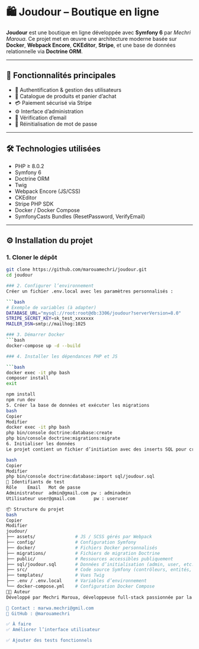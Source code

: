 # 🛍️ Joudour – Boutique en ligne

**Joudour** est une boutique en ligne développée avec **Symfony 6** par *Mechri Maroua*. Ce projet met en œuvre une architecture moderne basée sur **Docker**, **Webpack Encore**, **CKEditor**, **Stripe**, et une base de données relationnelle via **Doctrine ORM**.

---

## 🚀 Fonctionnalités principales

- 🔐 Authentification & gestion des utilisateurs
- 🛒 Catalogue de produits et panier d’achat
- 💳 Paiement sécurisé via Stripe
- ⚙️ Interface d’administration
- 📧 Vérification d’email
- 🔁 Réinitialisation de mot de passe

---

## 🛠️ Technologies utilisées

- PHP ≥ 8.0.2
- Symfony 6
- Doctrine ORM
- Twig
- Webpack Encore (JS/CSS)
- CKEditor
- Stripe PHP SDK
- Docker / Docker Compose
- SymfonyCasts Bundles (ResetPassword, VerifyEmail)

---

## ⚙️ Installation du projet

### 1. Cloner le dépôt

```bash
git clone https://github.com/marouamechri/joudour.git
cd joudour

### 2. Configurer l’environnement
Créer un fichier .env.local avec les paramètres personnalisés :

```bash
# Exemple de variables (à adapter)
DATABASE_URL="mysql://root:root@db:3306/joudour?serverVersion=8.0"
STRIPE_SECRET_KEY=sk_test_xxxxxxx
MAILER_DSN=smtp://mailhog:1025

### 3. Démarrer Docker
```bash
docker-compose up -d --build

### 4. Installer les dépendances PHP et JS

```bash
docker exec -it php bash
composer install
exit

npm install
npm run dev
5. Créer la base de données et exécuter les migrations
bash
Copier
Modifier
docker exec -it php bash
php bin/console doctrine:database:create
php bin/console doctrine:migrations:migrate
6. Initialiser les données
Le projet contient un fichier d’initiation avec des inserts SQL pour créer les utilisateurs de test et quelques produits :

bash
Copier
Modifier
php bin/console doctrine:database:import sql/joudour.sql
🔐 Identifiants de test
Rôle	Email	Mot de passe
Administrateur	admin@gmail.com	pw : adminadmin
Utilisateur	user@gmail.com	     pw : useruser

📦 Structure du projet
bash
Copier
Modifier
joudour/
├── assets/               # JS / SCSS gérés par Webpack
├── config/               # Configuration Symfony
├── docker/               # Fichiers Docker personnalisés
├── migrations/           # Fichiers de migration Doctrine
├── public/               # Ressources accessibles publiquement
├── sql/joudour.sql       # Données d’initialisation (admin, user, etc.)
├── src/                  # Code source Symfony (contrôleurs, entités, services)
├── templates/            # Vues Twig
├── .env / .env.local     # Variables d’environnement
└── docker-compose.yml    # Configuration Docker Compose
👩‍💻 Auteur
Développé par Mechri Maroua, développeuse full-stack passionnée par la création d'applications modernes et utiles.

📧 Contact : marwa.mechri@gmil.com
🔗 GitHub : @marouamechri

✅ À faire
✅ Améliorer l’interface utilisateur

✅ Ajouter des tests fonctionnels
